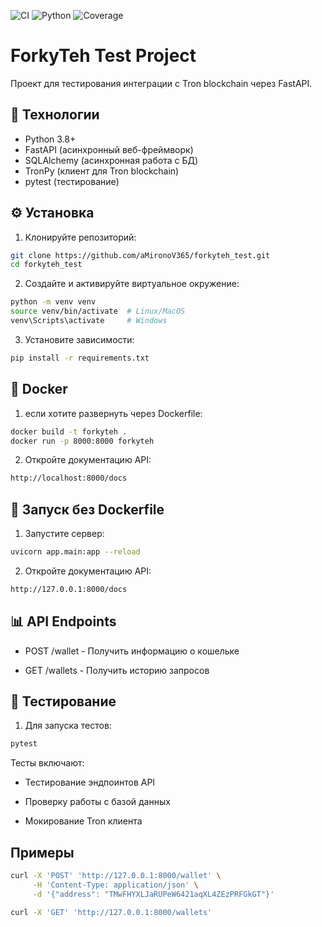 ![CI](https://github.com/aMironoV365/forkyteh_test/actions/workflows/ci.yml/badge.svg)
![Python](https://img.shields.io/badge/python-3.11-blue.svg)
![Coverage](https://img.shields.io/badge/coverage-81%25-yellowgreen.svg)

# ForkyTeh Test Project

Проект для тестирования интеграции с Tron blockchain через FastAPI.

## 🚀 Технологии

- Python 3.8+
- FastAPI (асинхронный веб-фреймворк)
- SQLAlchemy (асинхронная работа с БД)
- TronPy (клиент для Tron blockchain)
- pytest (тестирование)

## ⚙️ Установка

1. Клонируйте репозиторий:
```bash
git clone https://github.com/aMironoV365/forkyteh_test.git
cd forkyteh_test
```

2. Создайте и активируйте виртуальное окружение:
```bash
python -m venv venv
source venv/bin/activate  # Linux/MacOS
venv\Scripts\activate     # Windows
```

3. Установите зависимости:
```bash
pip install -r requirements.txt
```

## 🐳 Docker

1. если хотите развернуть через Dockerfile:
```bash
docker build -t forkyteh .
docker run -p 8000:8000 forkyteh
```

2. Откройте документацию API:
```bash
http://localhost:8000/docs
```

## 🏃 Запуск без Dockerfile

1. Запустите сервер:
```bash
uvicorn app.main:app --reload
```

2. Откройте документацию API:
```bash
http://127.0.0.1:8000/docs
```

## 📊 API Endpoints

- POST /wallet - Получить информацию о кошельке

- GET /wallets - Получить историю запросов

## 🧪 Тестирование

1. Для запуска тестов:
```bash
pytest
```

Тесты включают:

- Тестирование эндпоинтов API

- Проверку работы с базой данных

- Мокирование Tron клиента

## Примеры
```bash
curl -X 'POST' 'http://127.0.0.1:8000/wallet' \
     -H 'Content-Type: application/json' \
     -d '{"address": "TMwFHYXLJaRUPeW6421aqXL4ZEzPRFGkGT"}'

curl -X 'GET' 'http://127.0.0.1:8000/wallets'
```
